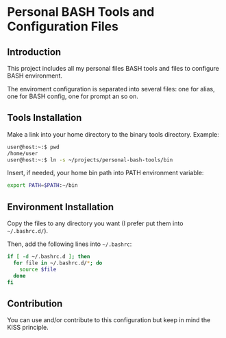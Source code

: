 # Personal BASH Tools and Configuration Files #

## Introduction ##

This project includes all my personal files BASH tools and files to configure BASH environment.

The enviroment configuration is separated into several files: one for alias, one for BASH config, one for prompt an so on.

## Tools Installation ##

Make a link into your home directory to the binary tools directory. Example:

```bash
user@host:~:$ pwd
/home/user
user@host:~:$ ln -s ~/projects/personal-bash-tools/bin
```

Insert, if needed, your home bin path into PATH environment variable:

```bash
export PATH=$PATH:~/bin
```

## Environment Installation ##

Copy the files to any directory you want (I prefer put them into `~/.bashrc.d/`).

Then, add the following lines into `~/.bashrc`:

```bash
if [ -d ~/.bashrc.d ]; then
  for file in ~/.bashrc.d/*; do
    source $file
  done
fi
```
## Contribution ##

You can use and/or contribute to this configuration but keep in mind the KISS principle.


